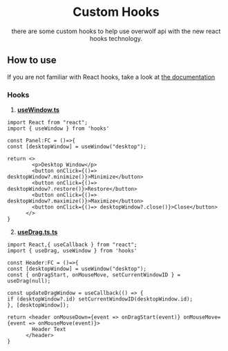 <h1 align="center">
  Custom Hooks
</h1>
<p align="center">
there are some custom hooks to help use overwolf api with the new react hooks technology.
</p>

## How to use
 If you are not familiar with React hooks, take a look at [the documentation](https://reactjs.org/docs/hooks-intro.html)

### Hooks
1. [**useWindow.ts**](https://github.com/AlbericoD/overwolf-modern-react-boilerplate/blob/master/src/hooks/useWindow.ts)

  ```TSX
import React from "react";
import { useWindow } from 'hooks'

const Panel:FC = ()=>{
const [desktopWindow] = useWindow("desktop");

return <>
          <p>Desktop Window</p>
          <button onClick={()=> desktopWindow?.minimize()}>Minimize</button>
          <button onClick={()=> desktopWindow?.restore()}>Restore</button>
          <button onClick={()=> desktopWindow?.maximize()}>Maximize</button>
          <button onClick={()=> desktopWindow?.close()}>Close</button>
        </>
 }
  ```
2. [**useDrag.ts.ts**](https://github.com/AlbericoD/overwolf-modern-react-boilerplate/blob/master/src/hooks/useDrag.ts)

  ```TSX
import React,{ useCallback } from "react";
import { useDrag, useWindow } from 'hooks'

const Header:FC = ()=>{
const [desktopWindow] = useWindow("desktop");
const { onDragStart, onMouseMove, setCurrentWindowID } = useDrag(null);

const updateDragWindow = useCallback(() => {
  if (desktopWindow?.id) setCurrentWindowID(desktopWindow.id);
}, [desktopWindow]);

return <header onMouseDown={event => onDragStart(event)} onMouseMove={event => onMouseMove(event)}> 
          Header Text
        </header>
}
  ```
